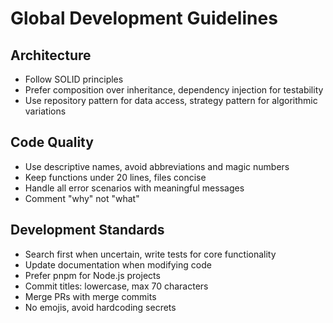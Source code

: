# Global Development Guidelines

## Architecture
- Follow SOLID principles
- Prefer composition over inheritance, dependency injection for testability
- Use repository pattern for data access, strategy pattern for algorithmic variations

## Code Quality
- Use descriptive names, avoid abbreviations and magic numbers
- Keep functions under 20 lines, files concise
- Handle all error scenarios with meaningful messages
- Comment "why" not "what"

## Development Standards
- Search first when uncertain, write tests for core functionality
- Update documentation when modifying code
- Prefer pnpm for Node.js projects
- Commit titles: lowercase, max 70 characters
- Merge PRs with merge commits
- No emojis, avoid hardcoding secrets